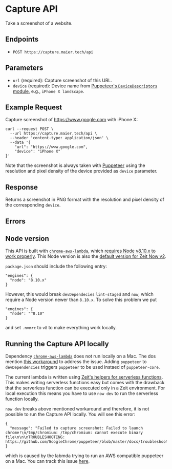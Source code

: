 # Capture API

Take a screenshot of a website.

## Endpoints

- `POST https://capture.maier.tech/api`

## Parameters

- `url` (required): Capture screenshot of this URL.
- `device` (required): Device name from [Puppeteer's `DeviceDescriptors` module](https://github.com/GoogleChrome/puppeteer/blob/master/lib/DeviceDescriptors.js), e.g., `iPhone X landscape`.

## Example Request

Capture screenshot of https://www.google.com with iPhone X:

```
curl --request POST \
  --url https://capture.maier.tech/api \
  --header 'content-type: application/json' \
  --data '{
	"url": "https://www.google.com",
	"device": "iPhone X"
}'
```

Note that the screenshot is always taken with [Puppeteer](https://pptr.dev/) using the resolution and pixel density of the device provided as `device` parameter.

## Response

Returns a screenshot in PNG format with the resolution and pixel density of the corresponding `device`.

## Errors

## Node version

This API is built with [`chrome-aws-lambda`](https://github.com/alixaxel/chrome-aws-lambda), which [requires Node v8.10.x to work properly](https://github.com/alixaxel/chrome-aws-lambda#usage). This Node version is also the [default version for Zeit Now v2](https://zeit.co/docs/v2/advanced/builders#node.js-version).

`package.json` should include the following entry:

```
"engines": {
  "node": "8.10.x"
}
```

However, this would break `devDependecies` `lint-staged` and `now`, which require a Node version newer than `8.10.x`. To solve this problem we put

```
"engines": {
  "node": "^8.10"
}
```

and set `.nvmrc` to `v8` to make everything work locally.

## Running the Capture API locally

Dependency [`chrome-aws-lambda`](https://github.com/alixaxel/chrome-aws-lambda) does not run locally on a Mac. The dos mention [this workaround](https://github.com/alixaxel/chrome-aws-lambda/wiki/HOWTO:-Local-Development#workaround) to address the issue. Adding `puppeteer` to `devDependencies` triggers `puppeteer` to be used instaed of `puppeteer-core`.

The current lambda is written using [Zeit's helpers for serverless functions](https://zeit.co/blog/now-node-helpers). This makes writing serverless functions easy but comes with the drawback that the serverless function can be executed only in a Zeit environment. For local execution this means you have to use `now dev` to run the serverless function locally.

`now dev` breaks above mentioned workaround and therefore, it is not possible to run the Capture API locally. You will see this error:

```
{
  "message": "Failed to capture screenshot: Failed to launch chrome!\n/tmp/chromium: /tmp/chromium: cannot execute binary file\n\n\nTROUBLESHOOTING: https://github.com/GoogleChrome/puppeteer/blob/master/docs/troubleshooting.md\n"
}
```

which is caused by the labmda trying to run an AWS compatible puppeteer on a Mac. You can track this issue [here](https://github.com/maiertech/capture/issues/7).
